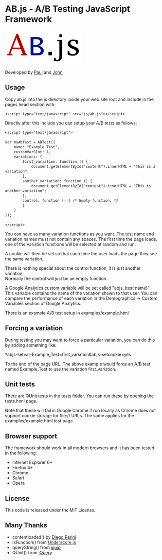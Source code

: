 # AB.js - A/B Testing JavaScript Framework

![Logo](https://github.com/newzealandpaul/ab.js/raw/markdown-test/web/2.png)

Developed by [Paul](https://github.com/newzealandpaul) and [John](http://www.aptonic.com)

## Usage

Copy ab.js into the js directory inside your web site root and include in the pages head section with:

	<script type="text/javascript" src="js/ab.js"></script>

Directly after this include you can setup your A/B tests as follows:

	<script type="text/javascript">

	var myAbTest = ABTest({
	    name: "Example_Test",
	    customVarSlot: 1,
	    variations: {
	        first_variation: function () {
	            document.getElementById("content").innerHTML = "This is a variation";
	        },
	        another_variation: function () {
	            document.getElementById("content").innerHTML = "This is another variation";
	        },
	        control: function () { /* Empty function. */
	        }
	    }
	});
	
	</script>

You can have as many variation functions as you want. The test name and variation names must not contain any spaces.
The first time the page loads, one of the variation functions will be selected at random and run.

A cookie will then be set so that each time the user loads the page they see the same variation.

There is nothing special about the control function, it is just another variation.   
Normally the control will just be an empty function.

A Google Analytics custom variable will be set called "abjs_{test name}" This variable contains the name of the variation shown to that user.
You can compare the performance of each variation in the Demographics -> Custom Variables section of
Google Analytics.

There is an example A/B test setup in examples/example.html

## Forcing a variation

During testing you may want to force a particular variation, you can do this by adding something like:

?abjs-setvar-Example_Test=first_variation&abjs-setcookie=yes

To the end of the page URL. The above example would force an A/B test named Example_Test to use the variation first_variation.

## Unit tests

There are QUnit tests in the tests folder. You can run these by opening the tests.html page. 

Note that these will fail in Google Chrome if run locally as Chrome does not support cookie storage for file:// URLs.
The same applies for the examples/example.html test page.

## Browser support

The framework should work in all modern browsers and it has been tested in the following:

* Internet Explorer 6+
* Firefox 4+
* Chrome
* Safari
* Opera

## License

This code is released under the MIT License.

## Many Thanks 

* contentloaded() by [Diego Perini](https://github.com/dperini)
* isFunction() from [Underscore.js](http://documentcloud.github.com/underscore/)
* queryString() from [jquip](https://github.com/mythz/jquip)
* QUnit() from [jQuery](http://docs.jquery.com/QUnit)
